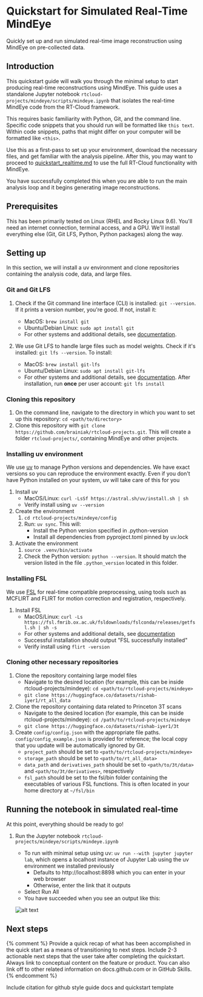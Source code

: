 # Quickstart for Simulated Real-Time MindEye
Quickly set up and run simulated real-time image reconstruction using MindEye on pre-collected data.

## Introduction
This quickstart guide will walk you through the minimal setup to start producing real-time reconstructions using MindEye. This guide uses a standalone Jupyter notebook `rtcloud-projects/mindeye/scripts/mindeye.ipynb` that isolates the real-time MindEye code from the RT-Cloud framework. 

This requires basic familiarity with Python, Git, and the command line. Specific code snippets that you should run will be formatted like `this text`. Within code snippets, paths that might differ on your computer will be formatted like `<this>`.

Use this as a first-pass to set up your environment, download the necessary files, and get familiar with the analysis pipeline. After this, you may want to proceed to [quickstart_realtime.md](quickstart_realtime.md) to use the full RT-Cloud functionality with MindEye.

You have successfully completed this when you are able to run the main analysis loop and it begins generating image reconstructions.

## Prerequisites
This has been primarily tested on Linux (RHEL and Rocky Linux 9.6). You'll need an internet connection, terminal access, and a GPU. We'll install everything else (Git, Git LFS, Python, Python packages) along the way.

## Setting up
In this section, we will install a uv environment and clone repositories containing the analysis code, data, and large files.

### Git and Git LFS
1. Check if the Git command line interface (CLI) is installed: `git --version`. If it prints a version number, you're good. If not, install it:
    * MacOS: `brew install git`
    * Ubuntu/Debian Linux: `sudo apt install git`
    * For other systems and additional details, see [documentation](https://docs.github.com/en/get-started/git-basics/set-up-git).

2. We use Git LFS to handle large files such as model weights. Check if it's installed: `git lfs --version`. To install:
    * MacOS: `brew install git-lfs`
    * Ubuntu/Debian Linux: `sudo apt install git-lfs`
    * For other systems and additional details, see [documentation](https://git-lfs.com/). After installation, run **once** per user account: `git lfs install`

### Cloning this repository
1. On the command line, navigate to the directory in which you want to set up this repository: `cd <path/to/directory>`
2. Clone this repository with `git clone https://github.com/brainiak/rtcloud-projects.git`. This will create a folder `rtcloud-projects/`, containing MindEye and other projects.

### Installing uv environment
We use [uv](https://github.com/astral-sh/uv) to manage Python versions and dependencies. We have exact versions so you can reproduce the environment exactly. Even if you don't have Python installed on your system, uv will take care of this for you 
1. Install uv
    * MacOS/Linux: `curl -LsSf https://astral.sh/uv/install.sh | sh`
    * Verify install using `uv --version`
2. Create the environment
    1. `cd rtcloud-projects/mindeye/config`
    2. Run: `uv sync`. This will: 
        * Install the Python version specified in .python-version
        * Install all dependencies from pyproject.toml pinned by uv.lock
3. Activate the environment
    1. `source .venv/bin/activate`
    2. Check the Python version: `python --version`. It should match the version listed in the file `.python_version` located in this folder.

### Installing FSL
We use [FSL](https://fsl.fmrib.ox.ac.uk/fsl/docs/#/) for real-time compatible preprocessing, using tools such as MCFLIRT and FLIRT for motion correction and registration, respectively.

1. Install FSL
    * MacOS/Linux: `curl -Ls https://fsl.fmrib.ox.ac.uk/fsldownloads/fslconda/releases/getfsl.sh | sh -s`
    * For other systems and additional details, see [documentation](https://fsl.fmrib.ox.ac.uk/fsl/docs/#/install/index)
    * Successful installation should output "FSL successfully installed"
    * Verify install using `flirt -version`

### Cloning other necessary repositories
1. Clone the repository containing large model files
    * Navigate to the desired location (for example, this can be inside rtcloud-projects/mindeye): `cd <path/to/rtcloud-projects/mindeye>`
    * `git clone https://huggingface.co/datasets/rishab-iyer1/rt_all_data`
2. Clone the repository containing data related to Princeton 3T scans
    * Navigate to the desired location (for example, this can be inside rtcloud-projects/mindeye): `cd /path/to/rtcloud-projects/mindeye`
    * `git clone https://huggingface.co/datasets/rishab-iyer1/3t`
3. Create `config/config.json` with the appropriate file paths. `config/config_example.json` is provided for reference; the local copy that you update will be automatically ignored by Git.
    * `project_path` should be set to `<path/to/rtcloud-projects/mindeye>`
    * `storage_path` should be set to `<path/to/rt_all_data>`
    * `data_path` and `derivatives_path` should be set to `<path/to/3t/data>` and `<path/to/3t/derivatives>`, respectively
    * `fsl_path` should be set to the fsl/bin folder containing the executables of various FSL functions. This is often located in your home directory at `~/fsl/bin`

## Running the notebook in simulated real-time
At this point, everything should be ready to go!
1. Run the Jupyter notebook `rtcloud-projects/mindeye/scripts/mindeye.ipynb`
    * To run with minimal setup using uv: `uv run --with jupyter jupyter lab`, which opens a localhost instance of Jupyter Lab using the uv environment we installed previously 
        * Defaults to http://localhost:8898 which you can enter in your web browser
        * Otherwise, enter the link that it outputs
    * Select Run All
    * You have succeeded when you see an output like this: 
    
    ![alt text](https://github.com/brainiak/rtcloud-projects/raw/main/mindeye/docs/sample_jupyter_output.png "Sample Jupyter Output")

## Next steps

{% comment %}
Provide a quick recap of what has been accomplished in the quick start as a means of transitioning to next steps. Include 2-3 actionable next steps that the user take after completing the quickstart. Always link to conceptual content on the feature or product. You can also link off to other related information on docs.github.com or in GitHub Skills.
{% endcomment %}

Include citation for github style guide docs and quickstart template
